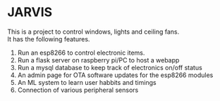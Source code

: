 # JARVIS

This is a project to control windows, lights and ceiling fans.  
It has the following features.  

1) Run an esp8266 to control electronic items.  
2) Run a flask server on raspberry pi/PC to host a webapp  
3) Run a mysql database to keep track of electronics on/off status  
4) An admin page for OTA software updates for the esp8266 modules  
5) An ML system to learn user habbits and timings  
6) Connection of various peripheral sensors 
